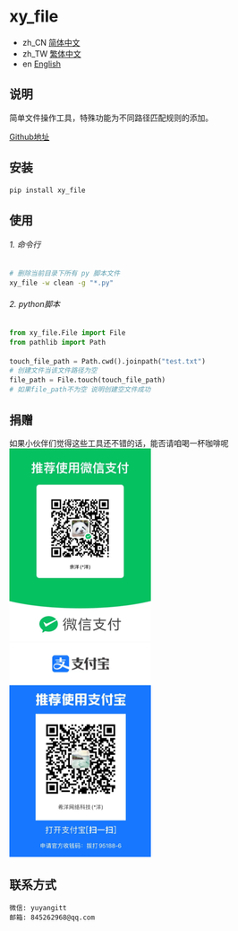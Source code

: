 # xy_file

- zh_CN [简体中文](README_zh_CN.md)
- zh_TW [繁体中文](README_zh_TW.md)
- en [English](README_en.md)


## 说明
简单文件操作工具，特殊功能为不同路径匹配规则的添加。

<a href="https://github.com/ShipOfOcean/xy_file.git" target="_blank">Github地址</a>

## 安装

```bash
pip install xy_file
```

## 使用

###### 1. 命令行
```bash
# 删除当前目录下所有 py 脚本文件
xy_file -w clean -g "*.py"

```

###### 2. python脚本

```python
from xy_file.File import File
from pathlib import Path

touch_file_path = Path.cwd().joinpath("test.txt")
# 创建文件当该文件路径为空
file_path = File.touch(touch_file_path)
# 如果file_path不为空 说明创建空文件成功
```

## 捐赠

如果小伙伴们觉得这些工具还不错的话，能否请咱喝一杯咖啡呢
<br />
![微信](WeChat.png)
![支付宝](Alipay.png)

## 联系方式


```
微信: yuyangitt
邮箱: 845262968@qq.com
```